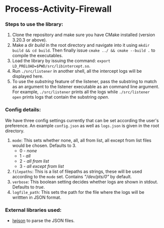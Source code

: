 # Process-Activity-Firewall

### Steps to use the library:

1. Clone the repository and make sure you have CMake installed (version 3.20.3 or above).
2. Make a dir _build_ in the root directory and navigate into it using ``mkdir build && cd build``. Then finally issue ``cmake ../ && cmake --build .`` to compile the executables.
3. Load the library by issuing the command: ``export LD_PRELOAD=$PWD/src/libintercept.so``.
4. Run ``./src/listener`` in another shell, all the intercept logs will be displayed here.
5. To use the _substring_ feature of the listener, pass the substring to match as an argument to the listener executable as an command line argument. For example, ``./src/listener`` prints all the logs while ``./src/listener open`` prints logs that contain the substring _open_.

### Config details:

We have three config settings currently that can be set according the user's preference. An example ``config.json`` as well as ``logs.json`` is given in the root directory.

1. ``mode``: This sets whether none, all, all from list, all except from list files would be chosen. Defaults to 3.
    - 0 - _none_
    - 1 - _all_
    - 2 - _all from list_
    - 3 - _all except from list_
2. ``filepaths``: This is a list of filepaths as strings, these will be used according to the ``mode`` set. Contains _"/dev/pts/0"_ by default.
3. ``verbose``: This boolean setting decides whether logs are shown in stdout. Defaults to _true_. 
4. ``logfile_path``: This sets the path for the file where the logs will be writtten in JSON format.

### External libraries used:
- [lwjson](https://github.com/MaJerle/lwjson/tree/master) to parse the JSON files.
